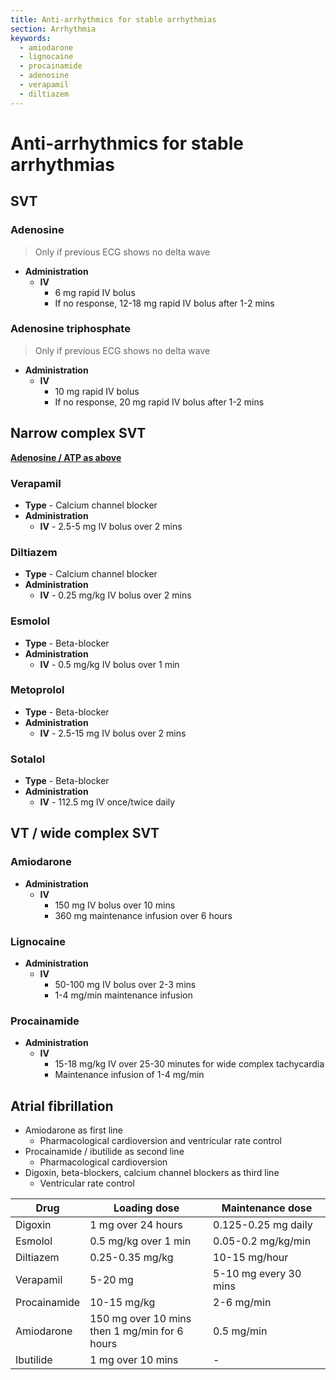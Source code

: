 ```yaml
---
title: Anti-arrhythmics for stable arrhythmias
section: Arrhythmia
keywords:
  - amiodarone
  - lignocaine
  - procainamide
  - adenosine
  - verapamil
  - diltiazem
---
```


# Anti-arrhythmics for stable arrhythmias

## SVT

### Adenosine

> Only if previous ECG shows no delta wave

- **Administration**
  - **IV**
    - 6 mg rapid IV bolus
    - If no response, 12-18 mg rapid IV bolus after 1-2 mins

### Adenosine triphosphate

> Only if previous ECG shows no delta wave

- **Administration**
  - **IV**
    - 10 mg rapid IV bolus
    - If no response, 20 mg rapid IV bolus after 1-2 mins

## Narrow complex SVT

**[Adenosine / ATP as above](#svt)**

### Verapamil

- **Type** - Calcium channel blocker
- **Administration**
  - **IV** - 2.5-5 mg IV bolus over 2 mins

### Diltiazem

- **Type** - Calcium channel blocker
- **Administration**
  - **IV** - 0.25 mg/kg IV bolus over 2 mins

### Esmolol

- **Type** - Beta-blocker
- **Administration**
  - **IV** - 0.5 mg/kg IV bolus over 1 min

### Metoprolol

- **Type** - Beta-blocker
- **Administration**
  - **IV** - 2.5-15 mg IV bolus over 2 mins

### Sotalol

- **Type** - Beta-blocker
- **Administration**
  - **IV** - 112.5 mg IV once/twice daily

## VT / wide complex SVT

### Amiodarone

- **Administration**
  - **IV**
    - 150 mg IV bolus over 10 mins
    - 360 mg maintenance infusion over 6 hours

### Lignocaine

- **Administration**
  - **IV**
    - 50-100 mg IV bolus over 2-3 mins
    - 1-4 mg/min maintenance infusion

### Procainamide

- **Administration**
  - **IV**
    - 15-18 mg/kg IV over 25-30 minutes for wide complex tachycardia
    - Maintenance infusion of 1-4 mg/min

## Atrial fibrillation

- Amiodarone as first line
  - Pharmacological cardioversion and ventricular rate control
- Procainamide / ibutilide as second line
  - Pharmacological cardioversion
- Digoxin, beta-blockers, calcium channel blockers as third line
  - Ventricular rate control

| Drug         | Loading dose                                     | Maintenance dose      |
|--------------|--------------------------------------------------|-----------------------|
| Digoxin      | 1 mg over 24 hours                               | 0.125-0.25 mg daily   |
| Esmolol      | 0.5 mg/kg over 1 min                             | 0.05-0.2 mg/kg/min    |
| Diltiazem    | 0.25-0.35 mg/kg                                  | 10-15 mg/hour         |
| Verapamil    | 5-20 mg                                          | 5-10 mg every 30 mins |
| Procainamide | 10-15 mg/kg                                      | 2-6 mg/min            |
| Amiodarone   | 150 mg over 10 mins<br>then 1 mg/min for 6 hours | 0.5 mg/min            |
| Ibutilide    | 1 mg over 10 mins                                | -                     |
